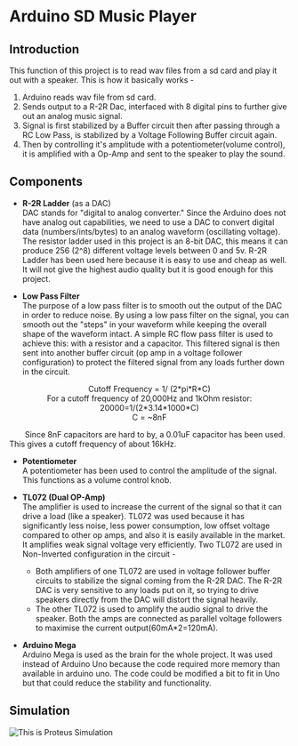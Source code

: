 # Arduino SD Music Player

## Introduction
This function of this project is to read wav files from a sd card and play it out with a speaker. This is how it basically works - </br>
1. Arduino reads wav file from sd card.
2. Sends output to a R-2R Dac, interfaced with 8 digital pins to further give out an analog music signal.
3. Signal is first stabilized by a Buffer circuit then after passing through a RC Low Pass, is stabilized by a Voltage Following Buffer circuit again. 
4. Then by controlling it's amplitude with a potentiometer(volume control), it is amplified with a Op-Amp and sent to the speaker to play the sound.

## Components 
* **R-2R Ladder** (as a DAC) </br>
DAC stands for "digital to analog converter." Since the Arduino does not have analog out capabilities, we need to use a DAC to convert digital data (numbers/ints/bytes) to an analog waveform (oscillating voltage). The resistor ladder used in this project is an 8-bit DAC, this means it can produce 256 (2^8) different voltage levels between 0 and 5v.  R-2R Ladder has been used here because it is easy to use and cheap as well. It will not give the highest audio quality but it is good enough for this project.

* **Low Pass Filter** </br>
The purpose of a low pass filter is to smooth out the output of the DAC in order to reduce noise.  By using a low pass filter on the signal, you can smooth out the "steps" in your waveform while keeping the overall shape of the waveform intact. A simple RC flow pass filter is used to achieve this: with a resistor and a capacitor. This filtered signal is then sent into another buffer circuit (op amp in a voltage follower configuration) to protect the filtered signal from any loads further down in the circuit. 
<p align="center">
Cutoff Frequency = 1/ (2*pi*R*C) </br>
For a cutoff frequency of 20,000Hz and 1kOhm resistor: 20000=1/(2*3.14*1000*C) </br>
C = ~8nF  </br>
</p> 
&emsp;&emsp;Since 8nF capacitors are hard to by, a 0.01uF capacitor has been used. This gives a cutoff frequency of about 16kHz.

* **Potentiometer** </br>
A potentiometer has been used to control the amplitude of the signal. This functions as a volume control knob.

* **TL072 (Dual OP-Amp)** </br>
The amplifier is used to increase the current of the signal so that it can drive a load (like a speaker). TL072 was used because it has significantly less noise, less power consumption, low offset voltage compared to other op amps,  and also it is easily available in the market. It amplifies weak signal voltage very efficiently. Two TL072 are used in Non-Inverted configuration in the circuit - 
  * Both amplifiers of one TL072 are used in voltage follower buffer circuits to stabilize the signal coming from the R-2R DAC. The R-2R DAC is very sensitive to any loads put on it, so trying to drive speakers directly from the DAC will distort the signal heavily.
  * The other TL072 is used to amplify the audio signal to drive the speaker. Both the amps are connected as parallel voltage followers to maximise the current output(60mA*2=120mA). 

* **Arduino Mega**  </br>
Arduino Mega is used as the brain for the whole project. It was used instead of Arduino Uno because the code required more memory than available in arduino uno. The code could be modified a bit to fit in Uno but that could reduce the stability and functionality.

## Simulation
![This is Proteus Simulation](https://www.linkpicture.com/q/Screenshot-2022-02-01-114313.png)
